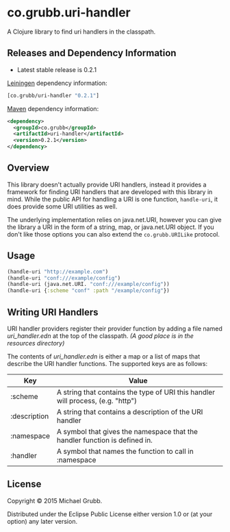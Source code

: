 # co.grubb.uri-handler

A Clojure library to find uri handlers in the classpath.

## Releases and Dependency Information

* Latest stable release is 0.2.1

[Leiningen](http://leiningen.org/) dependency information:

```clojure
[co.grubb/uri-handler "0.2.1"]
```

[Maven](http://maven.apache.org/) dependency information:

```xml
<dependency>
  <groupId>co.grubb</groupId>
  <artifactId>uri-handler</artifactId>
  <version>0.2.1</version>
</dependency>
```
## Overview

This library doesn't actually provide URI handlers, instead it provides
a framework for finding URI handlers that are developed with this library
in mind.  While the public API for handling a URI is one function,
`handle-uri`, it does provide some URI utilities as well.

The underlying implementation relies on java.net.URI, however you can give the library
a URI in the form of a string, map, or java.net.URI object.  If you don't like those
options you can also extend the `co.grubb.URILike` protocol.

## Usage

```clojure
(handle-uri "http://example.com")
(handle-uri "conf:///example/config")
(handle-uri (java.net.URI. "conf:///example/config"))
(handle-uri {:scheme "conf" :path "/example/config"})
```

## Writing URI Handlers

URI handler providers register their provider function by adding a file named *uri_handler.edn*
at the top of the classpath. *(A good place is in the resources directory)*

The contents of *uri_handler.edn* is either a map or a list of maps that describe the URI handler functions.
The supported keys are as follows:

Key           | Value
------------- | --------------------------------------------------------
:scheme       | A string that contains the type of URI this handler will process, (e.g. "http")
:description  | A string that contains a description of the URI handler
:namespace    | A symbol that gives the namespace that the handler function is defined in.
:handler      | A symbol that names the function to call in :namespace

## License

Copyright © 2015 Michael Grubb.

Distributed under the Eclipse Public License either version 1.0 or (at
your option) any later version.
